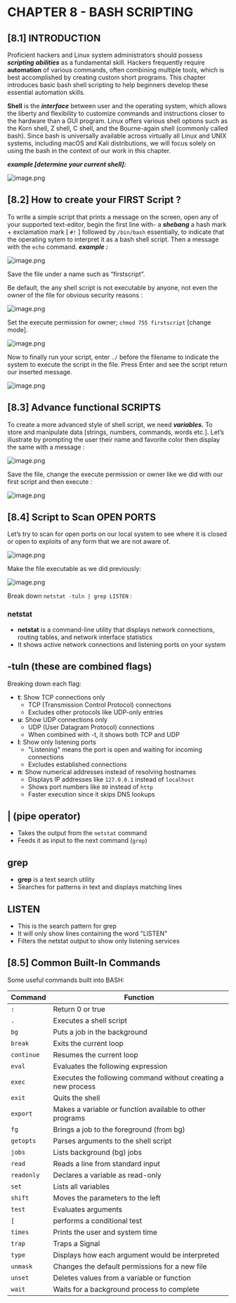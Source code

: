 # CHAPTER 8 -  BASH SCRIPTING

## **[8.1] INTRODUCTION**

Proficient hackers and Linux system administrators should possess ***scripting abilities*** as a fundamental skill. Hackers frequently require **automation** of various commands, often combining multiple tools, which is best accomplished by creating custom short programs. This chapter introduces basic bash shell scripting to help beginners develop these essential automation skills.

**Shell** is the ***interface*** between user and the operating system, which allows the liberty and flexibility to customize commands and instructions closer to the hardware than a GUI program.
Linux offers various shell options such as the Korn shell, Z shell, C shell, and the Bourne-again shell (commonly called bash). Since bash is universally available across virtually all Linux and UNIX systems, including macOS and Kali distributions, we will focus solely on using the bash in the context of our work in this chapter.

***example [determine your current shell]:***

![image.png](image.png)

## **[8.2] How to create your FIRST Script ?**

To write a simple script that prints a message on the screen, open any of your supported text-editor, begin the first line with- a ***shebang*** a hash mark + exclamation mark [ `#!` ] followed by `/bin/bash` essentially, to indicate that the operating sytem to interpret it as a bash shell script. Then a message with the `echo` command.
***example :***

![image.png](image%201.png)

Save the file under a name such as “firstscript”.

Be default, the any shell script is not executable by anyone, not even the owner of the file for obvious security reasons :

![image.png](image%202.png)

Set the execute permission for owner; `chmod 755 firstscript` [change mode].

![image.png](image%203.png)

Now to finally run your script, enter `./` before the filename to indicate the system to execute the script in the file. Press Enter and see the script return our inserted message.

![image.png](image%204.png)

## [8.3] Advance functional SCRIPTS

To create a more advanced style of shell script, we need ***variables.*** To store and manipulate data [strings, numbers, commands, words etc.].
Let’s illustrate by prompting the user their name and favorite color then display the same with a message :

![image.png](image%205.png)

Save the file, change the execute permission or owner like we did with our first script and then execute :

![image.png](image%206.png)

## [8.4] Script to Scan OPEN PORTS

Let’s try to scan for open ports on our local system to see where it is closed or open to exploits of any form that we are not aware of.

![image.png](image%207.png)

Make the file executable as we did previously:

![image.png](image%208.png)

Break down `netstat -tuln | grep LISTEN` :

### netstat

- **netstat** is a command-line utility that displays network connections, routing tables, and network interface statistics
- It shows active network connections and listening ports on your system

## -tuln (these are combined flags)

Breaking down each flag:

- **t**: Show TCP connections only
    - TCP (Transmission Control Protocol) connections
    - Excludes other protocols like UDP-only entries
- **u**: Show UDP connections only
    - UDP (User Datagram Protocol) connections
    - When combined with -t, it shows both TCP and UDP
- **l**: Show only listening ports
    - "Listening" means the port is open and waiting for incoming connections
    - Excludes established connections
- **n**: Show numerical addresses instead of resolving hostnames
    - Displays IP addresses like `127.0.0.1` instead of `localhost`
    - Shows port numbers like `80` instead of `http`
    - Faster execution since it skips DNS lookups

## | (pipe operator)

- Takes the output from the `netstat` command
- Feeds it as input to the next command (`grep`)

## grep

- **grep** is a text search utility
- Searches for patterns in text and displays matching lines

## LISTEN

- This is the search pattern for grep
- It will only show lines containing the word "LISTEN"
- Filters the netstat output to show only listening services

## [8.5] Common Built-In Commands

Some useful commands built into BASH:

| Command | Function |
| --- | --- |
| `:` | Return 0 or true |
| `.` | Executes a shell script |
| `bg` | Puts a job in the background |
| `break` | Exits the current loop |
| `continue` | Resumes the current loop |
| `eval`  | Evaluates the following expression |
| `exec` | Executes the following command without creating a new process |
| `exit` | Quits the shell |
| `export` | Makes a variable or function available to other programs |
| `fg` | Brings a job to the foreground (from bg) |
| `getopts` | Parses arguments to the shell script |
| `jobs` | Lists background (bg) jobs |
| `read` | Reads a line from standard input |
| `readonly` | Declares a variable as read-only |
| `set` | Lists all variables |
| `shift` | Moves the parameters to the left |
| `test` | Evaluates arguments |
| `[` | performs a conditional test |
| `times` | Prints the user and system time |
| `trap` | Traps a Signal |
| `type` | Displays how each argument would be interpreted |
| `unmask` | Changes the default permissions for a new file |
| `unset` | Deletes values from a variable or function |
| `wait` | Waits for a background process to complete |
